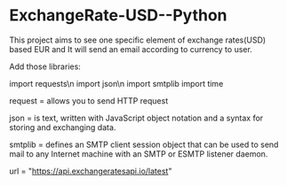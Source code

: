 # ExchangeRate-USD--Python

This project aims to see one specific element of exchange rates(USD) based EUR and It will send an email according to currency to user.

Add those libraries:

import requests\n
import json\n
import smtplib
import time

request = allows you to send HTTP request

json = is text, written with JavaScript object notation and a syntax for storing and exchanging data.

smtplib = defines an SMTP client session object that can be used to send mail to any Internet machine with an SMTP or ESMTP listener            daemon.

url = "https://api.exchangeratesapi.io/latest"


